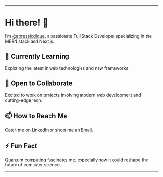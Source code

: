 
---

# Hi there! 👋




I’m [@abressiddique](https://portfolio-website-git-master-abressiddiques-projects.vercel.app/), a passionate Full Stack Developer specializing in the MERN stack and Next.js.



## 🌱 Currently Learning
Exploring the latest in web technologies and new frameworks.



## 💞️ Open to Collaborate
Excited to work on projects involving modern web development and cutting-edge tech.

## 📫 How to Reach Me
Catch me on [LinkedIn](https://www.linkedin.com/in/abressiddique) or shoot me an [Email](mailto:abressiddique@gmail.com).

## ⚡ Fun Fact
Quantum computing fascinates me, especially how it could reshape the future of computer science.

---

